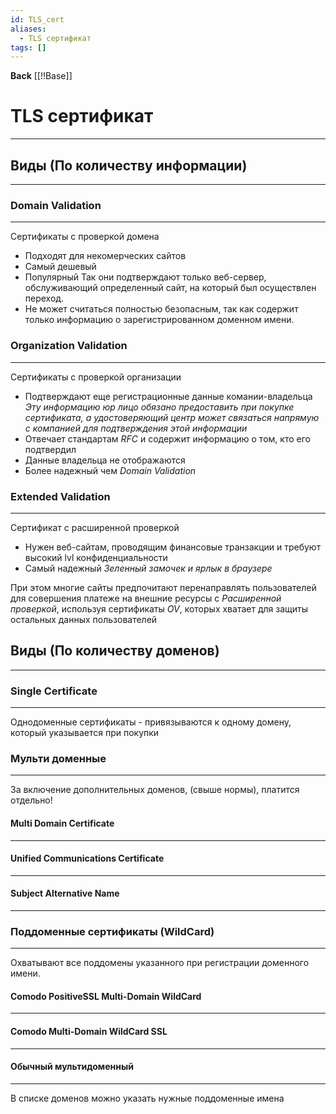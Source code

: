 ```yaml
---
id: TLS_cert
aliases:
  - TLS сертификат
tags: []
---
```

**Back**
    [[!!Base]]

# TLS сертификат
---

## Виды (По количеству информации)
---

### Domain Validation
---
Сертификаты с проверкой домена
- Подходят для некомерческих сайтов
- Самый дешевый
- Популярный
Так они подтверждают только веб-сервер, обслуживающий определенный сайт, на который был осуществлен переход.
- Не может считаться полностью безопасным, так как содержит только информацию о зарегистрированном доменном имени.


### Organization Validation
---
Сертификаты с проверкой организации
- Подтверждают еще регистрационные данные комании-владельца
*Эту информацию юр лицо обязано предоставить при покупке сертификата, а удостоверяющий центр может связаться напрямую с компанией для подтверждения этой информации*
- Отвечает стандартам *RFC* и содержит информацию о том, кто его подтвердил
- Данные владельца не отображаются
- Более надежный чем *Domain Validation*


### Extended Validation
---
Сертификат с расширенной проверкой

- Нужен веб-сайтам, проводящим финансовые транзакции и требуют высокий lvl конфиденциальности
- Самый надежный
*Зеленный замочек и ярлык в браузере*

При этом многие сайты предпочитают перенаправлять пользователей для совершения платеже на внешние ресурсы с *Расширенной проверкой*, используя сертификаты *OV*, которых хватает для защиты остальных данных пользователей


## Виды (По количеству доменов)
---

### Single Certificate
---
Однодоменные сертификаты - привязываются к одному домену, который указывается при покупки


### Мульти доменные
---
За включение дополнительных доменов, (свыше нормы), платится отдельно!

#### Multi Domain Certificate
---

#### Unified Communications Certificate
---

#### Subject Alternative Name
---

### Поддоменные сертификаты (WildCard)
---
Охватывают все поддомены указанного при регистрации доменного имени.

#### Comodo PositiveSSL Multi-Domain WildCard
---

#### Comodo  Multi-Domain WildCard SSL
---

#### Обычный мультидоменный
---
В списке доменов можно указать нужные поддоменные имена

